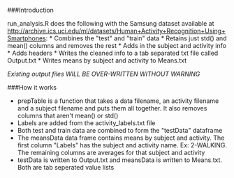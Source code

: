 ###Introduction

run_analysis.R does the following with the Samsung dataset available at http://archive.ics.uci.edu/ml/datasets/Human+Activity+Recognition+Using+Smartphones:
	* Combines the "test" and "train" data
	* Retains just std() and mean() columns and removes the rest
	* Adds in the subject and activity info
	* Adds headers
	* Writes the cleaned info to a tab separated txt file called Output.txt
	* Writes means by subject and activity to Means.txt

*Existing output files WILL BE OVER-WRITTEN WITHOUT WARNING*

###How it works

* prepTable is a function that takes a data filename, an activity filename and a subject filename and puts them all together. It also removes columns that aren't mean() or std()
* Labels are added from the activity\_labels.txt file
* Both test and train data are combined to form the "testData" dataframe
* The meansData data frame contains means by subject and activity. The first column "Labels" has the subject and activity name. Ex: 2-WALKING. The remaining columns are averages for that subject and activity
* testData is written to Output.txt and meansData is written to Means.txt. Both are tab seperated value lists


